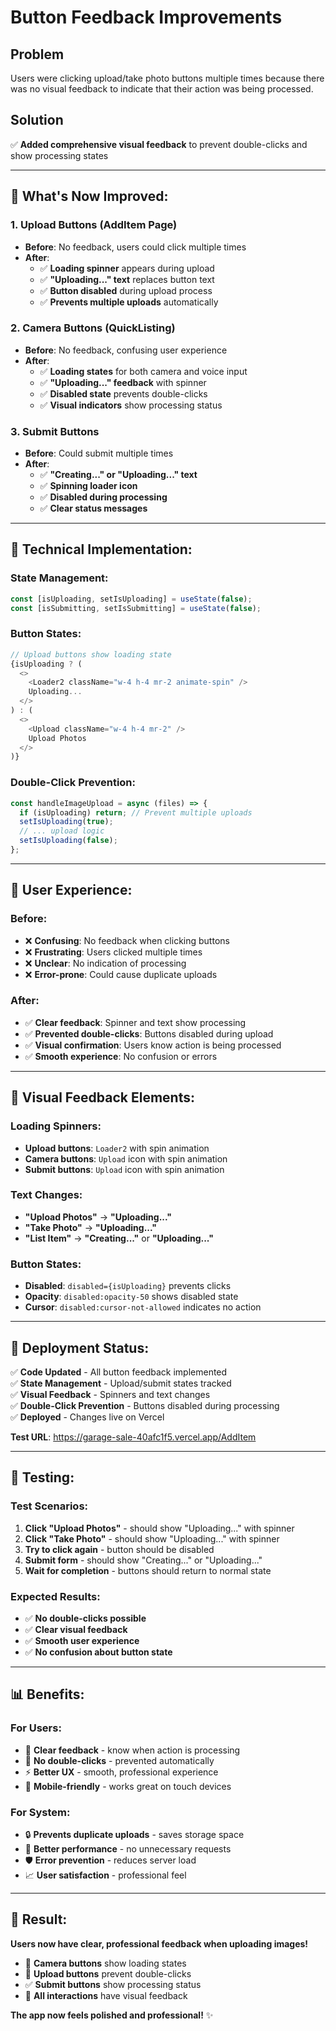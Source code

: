 # Button Feedback Improvements

## Problem
Users were clicking upload/take photo buttons multiple times because there was no visual feedback to indicate that their action was being processed.

## Solution
✅ **Added comprehensive visual feedback** to prevent double-clicks and show processing states

---

## 🎯 **What's Now Improved:**

### **1. Upload Buttons (AddItem Page)**
- **Before**: No feedback, users could click multiple times
- **After**: 
  - ✅ **Loading spinner** appears during upload
  - ✅ **"Uploading..." text** replaces button text
  - ✅ **Button disabled** during upload process
  - ✅ **Prevents multiple uploads** automatically

### **2. Camera Buttons (QuickListing)**
- **Before**: No feedback, confusing user experience
- **After**:
  - ✅ **Loading states** for both camera and voice input
  - ✅ **"Uploading..." feedback** with spinner
  - ✅ **Disabled state** prevents double-clicks
  - ✅ **Visual indicators** show processing status

### **3. Submit Buttons**
- **Before**: Could submit multiple times
- **After**:
  - ✅ **"Creating..." or "Uploading..." text**
  - ✅ **Spinning loader icon**
  - ✅ **Disabled during processing**
  - ✅ **Clear status messages**

---

## 🔧 **Technical Implementation:**

### **State Management:**
```javascript
const [isUploading, setIsUploading] = useState(false);
const [isSubmitting, setIsSubmitting] = useState(false);
```

### **Button States:**
```javascript
// Upload buttons show loading state
{isUploading ? (
  <>
    <Loader2 className="w-4 h-4 mr-2 animate-spin" />
    Uploading...
  </>
) : (
  <>
    <Upload className="w-4 h-4 mr-2" />
    Upload Photos
  </>
)}
```

### **Double-Click Prevention:**
```javascript
const handleImageUpload = async (files) => {
  if (isUploading) return; // Prevent multiple uploads
  setIsUploading(true);
  // ... upload logic
  setIsUploading(false);
};
```

---

## 📱 **User Experience:**

### **Before:**
- ❌ **Confusing**: No feedback when clicking buttons
- ❌ **Frustrating**: Users clicked multiple times
- ❌ **Unclear**: No indication of processing
- ❌ **Error-prone**: Could cause duplicate uploads

### **After:**
- ✅ **Clear feedback**: Spinner and text show processing
- ✅ **Prevented double-clicks**: Buttons disabled during upload
- ✅ **Visual confirmation**: Users know action is being processed
- ✅ **Smooth experience**: No confusion or errors

---

## 🎨 **Visual Feedback Elements:**

### **Loading Spinners:**
- **Upload buttons**: `Loader2` with spin animation
- **Camera buttons**: `Upload` icon with spin animation
- **Submit buttons**: `Upload` icon with spin animation

### **Text Changes:**
- **"Upload Photos"** → **"Uploading..."**
- **"Take Photo"** → **"Uploading..."**
- **"List Item"** → **"Creating..."** or **"Uploading..."**

### **Button States:**
- **Disabled**: `disabled={isUploading}` prevents clicks
- **Opacity**: `disabled:opacity-50` shows disabled state
- **Cursor**: `disabled:cursor-not-allowed` indicates no action

---

## 🚀 **Deployment Status:**

✅ **Code Updated** - All button feedback implemented  
✅ **State Management** - Upload/submit states tracked  
✅ **Visual Feedback** - Spinners and text changes  
✅ **Double-Click Prevention** - Buttons disabled during processing  
✅ **Deployed** - Changes live on Vercel  

**Test URL**: https://garage-sale-40afc1f5.vercel.app/AddItem

---

## 🧪 **Testing:**

### **Test Scenarios:**
1. **Click "Upload Photos"** - should show "Uploading..." with spinner
2. **Click "Take Photo"** - should show "Uploading..." with spinner  
3. **Try to click again** - button should be disabled
4. **Submit form** - should show "Creating..." or "Uploading..."
5. **Wait for completion** - buttons should return to normal state

### **Expected Results:**
- ✅ **No double-clicks possible**
- ✅ **Clear visual feedback**
- ✅ **Smooth user experience**
- ✅ **No confusion about button state**

---

## 📊 **Benefits:**

### **For Users:**
- 🎯 **Clear feedback** - know when action is processing
- 🚫 **No double-clicks** - prevented automatically
- ⚡ **Better UX** - smooth, professional experience
- 📱 **Mobile-friendly** - works great on touch devices

### **For System:**
- 🔒 **Prevents duplicate uploads** - saves storage space
- 🚀 **Better performance** - no unnecessary requests
- 🛡️ **Error prevention** - reduces server load
- 📈 **User satisfaction** - professional feel

---

## 🎉 **Result:**

**Users now have clear, professional feedback when uploading images!** 

- 📸 **Camera buttons** show loading states
- 📁 **Upload buttons** prevent double-clicks  
- ✅ **Submit buttons** show processing status
- 🎯 **All interactions** have visual feedback

**The app now feels polished and professional!** ✨
